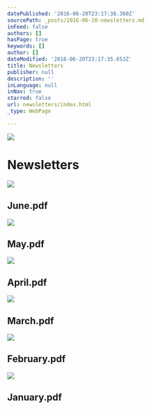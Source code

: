 ```yaml
---
datePublished: '2016-06-20T23:17:38.360Z'
sourcePath: _posts/2016-06-10-newsletters.md
inFeed: false
authors: []
hasPage: true
keywords: []
author: []
dateModified: '2016-06-20T23:17:35.653Z'
title: Newsletters
publisher: null
description: ''
inLanguage: null
inNav: true
starred: false
url: newsletters/index.html
_type: WebPage

---
```

![](https://s3-us-west-2.amazonaws.com/the-grid-img/p/ce2c68815e2649ee1efb30e98fe7f59ab8e6c711.jpg)

# Newsletters

<article style=""><img src="https://s3-us-west-2.amazonaws.com/the-grid-img/p/0e6d1ecbf2b2fadfb22e82c385860e28c2dc531e.jpg" /><h1>June.pdf</h1></article>

<article style=""><img src="https://s3-us-west-2.amazonaws.com/the-grid-img/p/99f79f41d5fbc83474f65f536140fa5b90c12fc8.jpg" /><h1>May.pdf</h1></article>

<article style=""><img src="https://s3-us-west-2.amazonaws.com/the-grid-img/p/4eecb8e1e2ea92a3bdc1d0440c1ae77f23d62861.jpg" /><h1>April.pdf</h1></article>

<article style=""><img src="https://s3-us-west-2.amazonaws.com/the-grid-img/p/c77df714ef1a3ef9c2b18cd8709e949907e80475.jpg" /><h1>March.pdf</h1></article>

<article style=""><img src="https://s3-us-west-2.amazonaws.com/the-grid-img/p/9b72c9847c980effc16afb5e298bbe527e7bc9df.jpg" /><h1>February.pdf</h1></article>

<article style=""><img src="https://s3-us-west-2.amazonaws.com/the-grid-img/p/ffa13d2809a5962604816b891beb4041e76d0faa.jpg" /><h1>January.pdf</h1></article>
